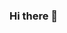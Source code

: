 ### Hi there 👋

<!--
**Amna25/Amna25** is a ✨ _special_ ✨ repository because its `README.md` (this file) appears on your GitHub profile.

Here are some ideas to get you started:

- 🔭 I’m currently student at CodeClan ...
- 🌱 I’m currently learning Software Development...
- ⚡ Fun fact: I speak three languages every day and can read Arabic as a fourth language...

[![Anurag's GitHub stats](https://github-readme-stats.vercel.app/api?username=Amna25/Amna25)](https://github.com/anuraghazra/github-readme-stats)
![Anurag's GitHub stats](https://github-readme-stats.vercel.app/api?username=Amna25/Amna25&show_icons=true)
![Anurag's GitHub stats](https://github-readme-stats.vercel.app/api?username=Amna25/Amna25&show_icons=true&theme=radical)
&bg_color=DEG,COLOR1,COLOR2,COLOR3...COLOR10
[![Readme Card](https://github-readme-stats.vercel.app/api/pin/?username=Amna25/Amna25&repo=github-readme-stats)](https://github.com/anuraghazra/github-readme-stats)


[![Top Langs](https://github-readme-stats.vercel.app/api/top-langs/?username=Amna25)](https://github.com/anuraghazra/github-readme-stats)
